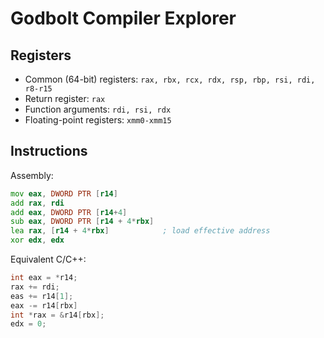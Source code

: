 # Godbolt Compiler Explorer

## Registers
- Common (64-bit) registers: `rax, rbx, rcx, rdx, rsp, rbp, rsi, rdi, r8-r15`
- Return register: `rax`
- Function arguments: `rdi, rsi, rdx`
- Floating-point registers: `xmm0-xmm15`

## Instructions

Assembly:
```asm
mov eax, DWORD PTR [r14]
add rax, rdi
add eax, DWORD PTR [r14+4]
sub eax, DWORD PTR [r14 + 4*rbx]
lea rax, [r14 + 4*rbx]            ; load effective address
xor edx, edx
```

Equivalent C/C++:
```cpp
int eax = *r14;
rax += rdi;
eas += r14[1];
eax -= r14[rbx]
int *rax = &r14[rbx];
edx = 0;
```
